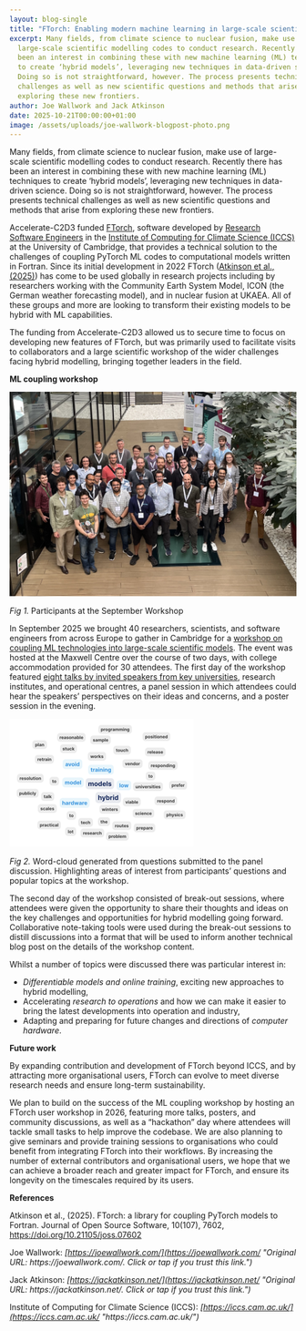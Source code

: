```yaml
---
layout: blog-single
title: "FTorch: Enabling modern machine learning in large-scale scientific software"
excerpt: Many fields, from climate science to nuclear fusion, make use of
  large-scale scientific modelling codes to conduct research. Recently there has
  been an interest in combining these with new machine learning (ML) techniques
  to create ‘hybrid models’, leveraging new techniques in data-driven science.
  Doing so is not straightforward, however. The process presents technical
  challenges as well as new scientific questions and methods that arise from
  exploring these new frontiers.
author: Joe Wallwork and Jack Atkinson
date: 2025-10-21T00:00:00+01:00
image: /assets/uploads/joe-wallwork-blogpost-photo.png
---
```

Many fields, from climate science to nuclear fusion, make use of large-scale scientific modelling codes to conduct research. Recently there has been an interest in combining these with new machine learning (ML) techniques to create ‘hybrid models’, leveraging new techniques in data-driven science. Doing so is not straightforward, however. The process presents technical challenges as well as new scientific questions and methods that arise from exploring these new frontiers.

Accelerate-C2D3 funded [FTorch](https://github.com/Cambridge-ICCS/FTorch), software developed by [Research Software Engineers](https://society-rse.org/) in the [Institute of Computing for Climate Science (ICCS)](https://iccs.cam.ac.uk/) at the University of Cambridge, that provides a technical solution to the challenges of coupling PyTorch ML codes to computational models written in Fortran. Since its initial development in 2022 FTorch ([Atkinson et al., (2025)](https://joss.theoj.org/papers/10.21105/joss.07602)) has come to be used globally in research projects including by researchers working with the Community Earth System Model, ICON (the German weather forecasting model), and in nuclear fusion at UKAEA. All of these groups and more are looking to transform their existing models to be hybrid with ML capabilities.

The funding from Accelerate-C2D3 allowed us to secure time to focus on developing new features of FTorch, but was primarily used to facilitate visits to collaborators and a large scientific workshop of the wider challenges facing hybrid modelling, bringing together leaders in the field.

**M﻿L coupling workshop**

![Fig 1: Participants at the September Workshop ](/assets/uploads/workshop-photo.jpeg "Fig 1: Participants at the September Workshop ")

*Fig 1.* Participants at the September Workshop

In September 2025 we brought 40 researchers, scientists, and software engineers from across Europe to gather in Cambridge for a [workshop on coupling ML technologies into large-scale scientific models](https://cambridge-iccs.github.io/ml-coupling-workshop/). The event was hosted at the Maxwell Centre over the course of two days, with college accommodation provided for 30 attendees. The first day of the workshop featured [eight talks by invited speakers from key universities](https://cambridge-iccs.github.io/ml-coupling-workshop/programme.html#talks), research institutes, and operational centres, a panel session in which attendees could hear the speakers’ perspectives on their ideas and concerns, and a poster session in the evening.

![Fig 2: Word-cloud generated from questions submitted to the panel discussion. Highlighting areas of interest from participants’ questions and popular topics at the workshop.](/assets/uploads/joewallwork_wordcloud.png "Fig 2: Word-cloud generated from questions submitted to the panel discussion. Highlighting areas of interest from participants’ questions and popular topics at the workshop.")

*Fig 2.* Word-cloud generated from questions submitted to the panel discussion. Highlighting areas of interest from participants’ questions and popular topics at the workshop.

The second day of the workshop consisted of break-out sessions, where attendees were given the opportunity to share their thoughts and ideas on the key challenges and opportunities for hybrid modelling going forward. Collaborative note-taking tools were used during the break-out sessions to distill discussions into a format that will be used to inform another technical blog post on the details of the workshop content.

Whilst a number of topics were discussed there was particular interest in:

* *Differentiable models and online training*, exciting new approaches to hybrid modelling,
* Accelerating *research to operations* and how we can make it easier to bring the latest developments into operation and industry,
* Adapting and preparing for future changes and directions of *computer hardware*.

**F﻿uture work**

By expanding contribution and development of FTorch beyond ICCS, and by attracting more organisational users, FTorch can evolve to meet diverse research needs and ensure long-term sustainability.

We plan to build on the success of the ML coupling workshop by hosting an FTorch user workshop in 2026, featuring more talks, posters, and community discussions, as well as a “hackathon” day where attendees will tackle small tasks to help improve the codebase. We are also planning to give seminars and provide training sessions to organisations who could benefit from integrating FTorch into their workflows. By increasing the number of external contributors and organisational users, we hope that we can achieve a broader reach and greater impact for FTorch, and ensure its longevity on the timescales required by its users.

**R﻿eferences**

Atkinson et al., (2025). FTorch: a library for coupling PyTorch models to Fortran. Journal of Open Source Software, 10(107), 7602, <https://doi.org/10.21105/joss.07602>

J﻿oe Wallwork: *[https://joewallwork.com/](https://joewallwork.com/ "Original URL: https\://joewallwork.com/. Click or tap if you trust this link.")*

J﻿ack Atkinson: *[https://jackatkinson.net/](https://jackatkinson.net/ "Original URL: https\://jackatkinson.net/. Click or tap if you trust this link.")*

I﻿nstitute of Computing for Climate Science (ICCS): *[https://iccs.cam.ac.uk/](https://iccs.cam.ac.uk/ "https\://iccs.cam.ac.uk/")*